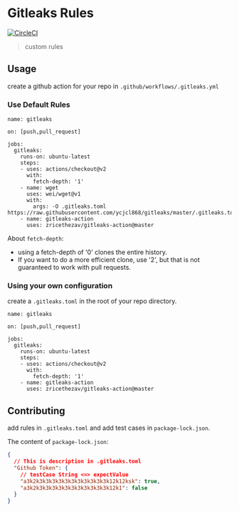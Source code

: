 # Gitleaks Rules

[![CircleCI](https://circleci.com/gh/ycjcl868/gitleaks.svg?style=svg)](https://circleci.com/gh/ycjcl868/gitleaks)

> custom rules

## Usage

create a github action for your repo in `.github/workflows/.gitleaks.yml`

### Use Default Rules

```
name: gitleaks

on: [push,pull_request]

jobs:
  gitleaks:
    runs-on: ubuntu-latest
    steps:
    - uses: actions/checkout@v2
      with:
        fetch-depth: '1'
    - name: wget
      uses: wei/wget@v1
      with:
        args: -O .gitleaks.toml https://raw.githubusercontent.com/ycjcl868/gitleaks/master/.gitleaks.toml
    - name: gitleaks-action
      uses: zricethezav/gitleaks-action@master
```

About `fetch-depth`:

- using a fetch-depth of '0' clones the entire history.
- If you want to do a more efficient clone, use '2', but that is not guaranteed to work with pull requests.

### Using your own configuration

create a `.gitleaks.toml` in the root of your repo directory.

```
name: gitleaks

on: [push,pull_request]

jobs:
  gitleaks:
    runs-on: ubuntu-latest
    steps:
    - uses: actions/checkout@v2
      with:
        fetch-depth: '1'
    - name: gitleaks-action
      uses: zricethezav/gitleaks-action@master
```

## Contributing

add rules in `.gitleaks.toml` and add test cases in `package-lock.json`.

The content of `package-lock.json`:

```json
{
  // This is description in .gitleaks.toml
  "Github Token": {
    // testCase String <=> expectValue
    "a3k2k3k3k3k3k3k3k3k3k3k3k3k12k12ksk": true,
    "a3k2k3k3k3k3k3k3k3k3k3k3k3k12k1": false
  }
}
``` 